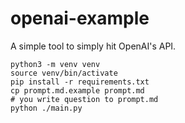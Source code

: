 # openai-example

A simple tool to simply hit OpenAI's API.

```
python3 -m venv venv
source venv/bin/activate
pip install -r requirements.txt
cp prompt.md.example prompt.md
# you write question to prompt.md
python ./main.py
```